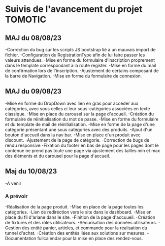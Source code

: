 # Suivis de l'avancement du projet TOMOTIC #

## MAJ du 08/08/23 ##

-Correction du bug sur les scripts JS bootstrap lié à un mauvais import de fichier.
-Configuration du RegistrationType afin de lui faire passer les valeurs attendues.
-Mise en forme du formulaire d'inscription proprement dans le template correspondant à la route register.
-Mise en forme du mail de confirmation lors de l'inscription.
-Ajustement de certains composant de la barre de Navigation.
-Mise en forme du formulaire de connexion.

## MAJ du 09/08/23 ##

-Mise en forme du DropDown avec lien en gras pour accéder aux catégories, avec sous celles ci leur sous-catégories associées en texte classique.
-Mise en place du carousel sur la page d'accueil.
-Création du formulaire de réinitialisation du mot de passe.
-Mise en forme du formulaire et du template de mail de réinitialisation.
-Mise en forme de la page d'une catégorie présentant une sous catégories avec des produits.
-Ajout d'un bouton d'accueil dans la nav bar.
-Mise en place d'un produit avec discount.
-Ajustement de la page de catégorie.
-Correction de bugs de rendu responsive
-Fixation du footer en bas de page pour les pages dont le contenue ne prend pas toute une page via ajustement des tailles min et max des éléments et du carousel pour la page d'accueil.

## Maj du 10/08/23 ##

-A venir

### A prévoir ###

-Réalisation de la page produit.
-Mise en place de la page toutes les catégories.
-Lien de rediréction vers le site dans le dashboard.
-Mise en place du fil d'ariane dans le site.
-Finition de la page d'accuueil.
-Création de fixtures et des rôles utilisateurs.
-Sécurisation des données utilisateurs.
-Gestion des entité panier, articles, et commande pour la réalisation du tunnel d'achat.
-Création des entités liées aux solutions sur mesures.
-Documentation fullcalendar pour la mise en place des rendez-vous.
